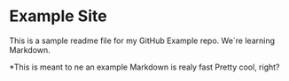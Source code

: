 # Example Site
This is a sample readme file for my GitHub Example repo. We`re learning Markdown.

*This is meant to ne an example
Markdown is realy fast
Pretty cool, right?